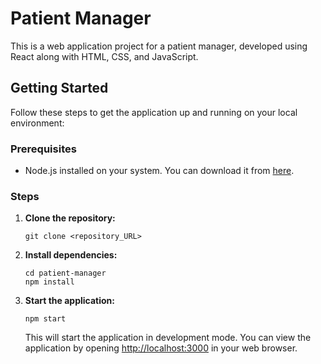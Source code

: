 # Patient Manager

This is a web application project for a patient manager, developed using React along with HTML, CSS, and JavaScript.

## Getting Started

Follow these steps to get the application up and running on your local environment:

### Prerequisites

- Node.js installed on your system. You can download it from [here](https://nodejs.org/).

### Steps

1. **Clone the repository:**

   ```
   git clone <repository_URL>
   ```

2. **Install dependencies:**

   ```
   cd patient-manager
   npm install
   ```

3. **Start the application:**

   ```
   npm start
   ```

   This will start the application in development mode. You can view the application by opening [http://localhost:3000](http://localhost:3000) in your web browser.

